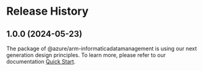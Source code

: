 # Release History
    
## 1.0.0 (2024-05-23)

The package of @azure/arm-informaticadatamanagement is using our next generation design principles. To learn more, please refer to our documentation [Quick Start](https://aka.ms/azsdk/js/mgmt/quickstart).
